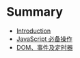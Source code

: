 # Summary

* [Introduction](README.md)
* [JavaScript 必备操作](javascript-bi-bei-cao-zuo.md)
* [DOM、事件及定时器](dom3001-shi-jian-ji-ding-shi-qi.md)


